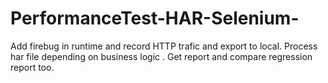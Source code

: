 # PerformanceTest-HAR-Selenium-

Add firebug in runtime and record HTTP trafic and export to local.
Process har file depending on business logic .
Get report and compare regression report too.


